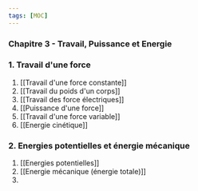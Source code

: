 ```yaml
---
tags: [MOC]
---
```

### Chapitre 3 - Travail, Puissance et Energie
### 1. Travail d'une force
1. [[Travail d'une force constante]]
2. [[Travail du poids d'un corps]]
3. [[Travail des force électriques]]
4. [[Puissance d'une force]]
5. [[Travail d'une force variable]]
6. [[Energie cinétique]]
### 2. Energies potentielles et énergie mécanique
1. [[Energies potentielles]]
2. [[Energie mécanique (énergie totale)]]
3. 